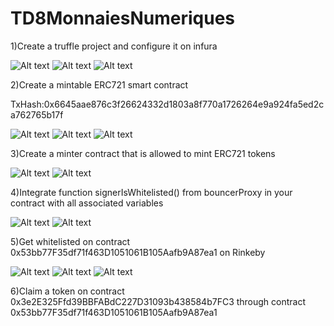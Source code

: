 # TD8MonnaiesNumeriques

1)Create a truffle project and configure it on infura

![Alt text](https://github.com/ThibautBaudry/TD8MonnaiesNumeriques/blob/main/Capture%20d’écran%202020-12-11%20à%2009.46.47.png)
![Alt text](https://github.com/ThibautBaudry/TD8MonnaiesNumeriques/blob/main/Capture%20d’écran%202020-12-11%20à%2009.47.01.png)
![Alt text](https://github.com/ThibautBaudry/TD8MonnaiesNumeriques/blob/main/Capture%20d’écran%202020-12-11%20à%2009.47.14.png)

2)Create a mintable ERC721 smart contract

TxHash:0x6645aae876c3f26624332d1803a8f770a1726264e9a924fa5ed2ca762765b17f

![Alt text](https://github.com/ThibautBaudry/TD8MonnaiesNumeriques/blob/main/Question2TD8.png)
![Alt text](https://github.com/ThibautBaudry/TD8MonnaiesNumeriques/blob/main/Question2TD8suite.png)
![Alt text](https://github.com/ThibautBaudry/TD8MonnaiesNumeriques/blob/main/Question2TD8suite2.png)

3)Create a minter contract that is allowed to mint ERC721 tokens

![Alt text](https://github.com/ThibautBaudry/TD8MonnaiesNumeriques/blob/main/Question3TD8.png)
![Alt text](https://github.com/ThibautBaudry/TD8MonnaiesNumeriques/blob/main/Question3TD8suite.png)

4)Integrate function signerIsWhitelisted() from bouncerProxy in your contract with all associated variables

![Alt text](https://github.com/ThibautBaudry/TD8MonnaiesNumeriques/blob/main/Question4TD8MN.png)
![Alt text](https://github.com/ThibautBaudry/TD8MonnaiesNumeriques/blob/main/Question4TD8MN%20suite.png)

5)Get whitelisted on contract 0x53bb77F35df71f463D1051061B105Aafb9A87ea1 on Rinkeby

![Alt text](https://github.com/ThibautBaudry/TD8MonnaiesNumeriques/blob/main/Question5MN.png)
![Alt text](https://github.com/ThibautBaudry/TD8MonnaiesNumeriques/blob/main/Question5MNsuite.png)
![Alt text](https://github.com/ThibautBaudry/TD8MonnaiesNumeriques/blob/main/Question5MNsuite2.png)

6)Claim a token on contract 0x3e2E325Ffd39BBFABdC227D31093b438584b7FC3 through contract 0x53bb77F35df71f463D1051061B105Aafb9A87ea1

